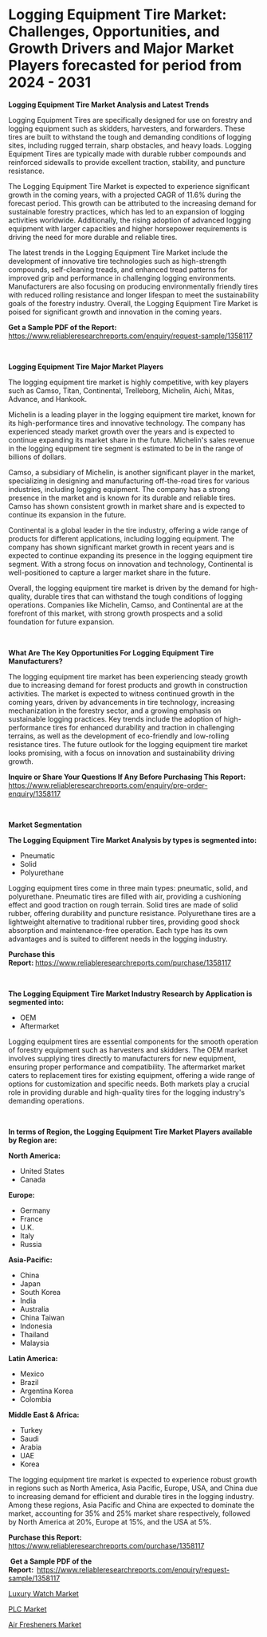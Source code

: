 <p><h1>Logging Equipment Tire Market: Challenges, Opportunities, and Growth Drivers and Major Market Players forecasted for period from 2024 - 2031</h1></p><p><strong>Logging Equipment Tire Market Analysis and Latest Trends</strong></p>
<p><p>Logging Equipment Tires are specifically designed for use on forestry and logging equipment such as skidders, harvesters, and forwarders. These tires are built to withstand the tough and demanding conditions of logging sites, including rugged terrain, sharp obstacles, and heavy loads. Logging Equipment Tires are typically made with durable rubber compounds and reinforced sidewalls to provide excellent traction, stability, and puncture resistance.</p><p>The Logging Equipment Tire Market is expected to experience significant growth in the coming years, with a projected CAGR of 11.6% during the forecast period. This growth can be attributed to the increasing demand for sustainable forestry practices, which has led to an expansion of logging activities worldwide. Additionally, the rising adoption of advanced logging equipment with larger capacities and higher horsepower requirements is driving the need for more durable and reliable tires.</p><p>The latest trends in the Logging Equipment Tire Market include the development of innovative tire technologies such as high-strength compounds, self-cleaning treads, and enhanced tread patterns for improved grip and performance in challenging logging environments. Manufacturers are also focusing on producing environmentally friendly tires with reduced rolling resistance and longer lifespan to meet the sustainability goals of the forestry industry. Overall, the Logging Equipment Tire Market is poised for significant growth and innovation in the coming years.</p></p>
<p><strong>Get a Sample PDF of the Report:&nbsp;</strong> <a href="https://www.reliableresearchreports.com/enquiry/request-sample/1358117">https://www.reliableresearchreports.com/enquiry/request-sample/1358117</a></p>
<p>&nbsp;</p>
<p><strong>Logging Equipment Tire Major Market Players</strong></p>
<p><p>The logging equipment tire market is highly competitive, with key players such as Camso, Titan, Continental, Trelleborg, Michelin, Aichi, Mitas, Advance, and Hankook.</p><p>Michelin is a leading player in the logging equipment tire market, known for its high-performance tires and innovative technology. The company has experienced steady market growth over the years and is expected to continue expanding its market share in the future. Michelin's sales revenue in the logging equipment tire segment is estimated to be in the range of billions of dollars.</p><p>Camso, a subsidiary of Michelin, is another significant player in the market, specializing in designing and manufacturing off-the-road tires for various industries, including logging equipment. The company has a strong presence in the market and is known for its durable and reliable tires. Camso has shown consistent growth in market share and is expected to continue its expansion in the future.</p><p>Continental is a global leader in the tire industry, offering a wide range of products for different applications, including logging equipment. The company has shown significant market growth in recent years and is expected to continue expanding its presence in the logging equipment tire segment. With a strong focus on innovation and technology, Continental is well-positioned to capture a larger market share in the future.</p><p>Overall, the logging equipment tire market is driven by the demand for high-quality, durable tires that can withstand the tough conditions of logging operations. Companies like Michelin, Camso, and Continental are at the forefront of this market, with strong growth prospects and a solid foundation for future expansion.</p></p>
<p>&nbsp;</p>
<p><strong>What Are The Key Opportunities For Logging Equipment Tire Manufacturers?</strong></p>
<p><p>The logging equipment tire market has been experiencing steady growth due to increasing demand for forest products and growth in construction activities. The market is expected to witness continued growth in the coming years, driven by advancements in tire technology, increasing mechanization in the forestry sector, and a growing emphasis on sustainable logging practices. Key trends include the adoption of high-performance tires for enhanced durability and traction in challenging terrains, as well as the development of eco-friendly and low-rolling resistance tires. The future outlook for the logging equipment tire market looks promising, with a focus on innovation and sustainability driving growth.</p></p>
<p><strong>Inquire or Share Your Questions If Any Before Purchasing This Report:</strong> <a href="https://www.reliableresearchreports.com/enquiry/pre-order-enquiry/1358117">https://www.reliableresearchreports.com/enquiry/pre-order-enquiry/1358117</a></p>
<p>&nbsp;</p>
<p><strong>Market Segmentation</strong></p>
<p><strong>The Logging Equipment Tire Market Analysis by types is segmented into:</strong></p>
<p><ul><li>Pneumatic</li><li>Solid</li><li>Polyurethane</li></ul></p>
<p><p>Logging equipment tires come in three main types: pneumatic, solid, and polyurethane. Pneumatic tires are filled with air, providing a cushioning effect and good traction on rough terrain. Solid tires are made of solid rubber, offering durability and puncture resistance. Polyurethane tires are a lightweight alternative to traditional rubber tires, providing good shock absorption and maintenance-free operation. Each type has its own advantages and is suited to different needs in the logging industry.</p></p>
<p><strong>Purchase this Report:&nbsp;</strong><a href="https://www.reliableresearchreports.com/purchase/1358117">https://www.reliableresearchreports.com/purchase/1358117</a></p>
<p>&nbsp;</p>
<p><strong>The Logging Equipment Tire Market Industry Research by Application is segmented into:</strong></p>
<p><ul><li>OEM</li><li>Aftermarket</li></ul></p>
<p><p>Logging equipment tires are essential components for the smooth operation of forestry equipment such as harvesters and skidders. The OEM market involves supplying tires directly to manufacturers for new equipment, ensuring proper performance and compatibility. The aftermarket market caters to replacement tires for existing equipment, offering a wide range of options for customization and specific needs. Both markets play a crucial role in providing durable and high-quality tires for the logging industry's demanding operations.</p></p>
<p>&nbsp;</p>
<p><strong>In terms of Region, the Logging Equipment Tire Market Players available by Region are:</strong></p>
<p>
    <p> <strong> North America: </strong>
        <ul>
            <li>United States</li>
            <li>Canada</li>
        </ul>
        </p> 
    <p> <strong> Europe: </strong>
        <ul>
            <li>Germany</li>
            <li>France</li>
            <li>U.K.</li>
            <li>Italy</li>
            <li>Russia</li>
        </ul>
        </p> 
    <p> <strong> Asia-Pacific: </strong>
        <ul>
            <li>China</li>
            <li>Japan</li>
            <li>South Korea</li>
            <li>India</li>
            <li>Australia</li>
            <li>China Taiwan</li>
            <li>Indonesia</li>
            <li>Thailand</li>
            <li>Malaysia</li>
        </ul>
        </p> 
    <p> <strong> Latin America: </strong>
        <ul>
            <li>Mexico</li>
            <li>Brazil</li>
            <li>Argentina Korea</li>
            <li>Colombia</li>
        </ul>
        </p> 
    <p> <strong> Middle East & Africa: </strong>
        <ul>
            <li>Turkey</li>
            <li>Saudi</li>
            <li>Arabia</li>
            <li>UAE</li>
            <li>Korea</li>
        </ul>
    </p>
    </p>
<p><p>The logging equipment tire market is expected to experience robust growth in regions such as North America, Asia Pacific, Europe, USA, and China due to increasing demand for efficient and durable tires in the logging industry. Among these regions, Asia Pacific and China are expected to dominate the market, accounting for 35% and 25% market share respectively, followed by North America at 20%, Europe at 15%, and the USA at 5%.</p></p>
<p><strong>Purchase this Report: </strong><a href="https://www.reliableresearchreports.com/purchase/1358117">https://www.reliableresearchreports.com/purchase/1358117</a></p>
<p>&nbsp;<strong>Get a Sample PDF of the Report:&nbsp;&nbsp;</strong><a href="https://www.reliableresearchreports.com/enquiry/request-sample/1358117">https://www.reliableresearchreports.com/enquiry/request-sample/1358117</a></p>
<p><strong></strong></p>
<p><p><a href="https://view.publitas.com/reportprime-1/luxury-watch-market-offer-valuable-insights-into-market-size-market-share-market-trends-and-projections-spanning-from-2023-to-2030/">Luxury Watch Market</a></p><p><a href="https://view.publitas.com/reportprime-1/plc-market-research-report-forecasted-for-period-from-2023-2030-by-market-type-market-application-and-region/">PLC Market</a></p><p><a href="https://view.publitas.com/reportprime-1/air-fresheners-market-size-share-trends-analysis-report-by-material-by-type-by-end-user-by-region-and-segment-forecasts-2023-2030/">Air Fresheners Market</a></p></p>